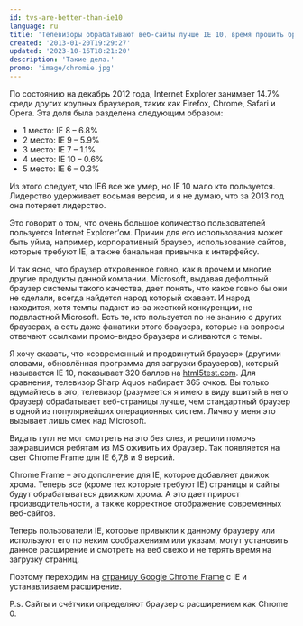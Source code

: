 ```yaml
---
id: tvs-are-better-than-ie10
language: ru
title: 'Телевизоры обрабатывают веб-сайты лучше IE 10, время прошить браузер'
created: '2013-01-20T19:29:27'
updated: '2023-10-16T18:21:20'
description: 'Такие дела.'
promo: 'image/chromie.jpg'
---
```


По состоянию на декабрь 2012 года, Internet Explorer занимает 14.7% среди других
крупных браузеров, таких как Firefox, Chrome, Safari и Opera. Эта доля была
разделена следующим образом:

- 1 место: IE 8 – 6.8%
- 2 место: IE 9 – 5.9%
- 3 место: IE 7 – 1.1%
- 4 место: IE 10 – 0.6%
- 5 место: IE 6 – 0.3%

Из этого следует, что IE6 все же умер, но IE 10 мало кто пользуется. Лидерство
удерживает восьмая версия, и я не думаю, что за 2013 год она потеряет лидерство.

Это говорит о том, что очень большое количество пользователей пользуется
Internet Explorer’ом. Причин для его использования может быть уйма, например,
корпоративный браузер, использование сайтов, которые требуют IE, а также
банальная привычка к интерфейсу.

И так ясно, что браузер откровенное говно, как в прочем и многие другие продукты
данной компании. Microsoft, выдавая дефолтный браузер системы такого качества,
дает понять, что какое говно бы они не сделали, всегда найдется народ который
схавает. И народ находится, хотя темпы падают из-за жесткой конкуренции, не
подвластной Microsoft. Есть те, кто пользуется по не знанию о других браузерах,
а есть даже фанатики этого браузера, которые на вопросы отвечают ссылками
промо-видео браузера и сливаются с темы.

Я хочу сказать, что «современный и продвинутый браузер» (другими словами,
обновлённая программа для загрузки браузеров), который называется IE 10,
показывает 320 баллов на [html5test.com](http://html5test.com). Для сравнения,
телевизор Sharp Aquos набирает 365 очков. Вы только вдумайтесь в это, телевизор
(разумеется я имею в виду вшитый в него браузер) обрабатывает веб-страницы
лучше, чем стандартный браузер в одной из популярнейших операционных систем.
Лично у меня это вызывает лишь смех над Microsoft.

Видать гугл не мог смотреть на это без слез, и решили помочь зажравшимся ребятам
из MS оживить их браузер. Так появляется на свет Chrome Frame для IE 6,7,8 и 9
версий.

Chrome Frame – это дополнение для IE, которое добавляет движок хрома. Теперь
все (кроме тех которые требуют IE) страницы и сайты будут обрабатываться движком
хрома. А это дает прирост производительности, а также корректное отображение
современных веб-сайтов.

Теперь пользователи IE, которые привыкли к данному браузеру или используют его
по неким соображениям или указам, могут установить данное расширение и смотреть
на веб свежо и не терять время на загрузку страниц.

Поэтому переходим
на [страницу Google Chrome Frame](http://www.google.com/chromeframe/?hl=ru&quickenable=true)
с IE и устанавливаем расширение.

P.s. Сайты и счётчики определяют браузер с расширением как Chrome 0.
